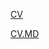 [CV](https://artkravets.github.io/rsschool-cv/)

[CV.MD](https://artkravets.github.io/rsschool-cv/cv)
